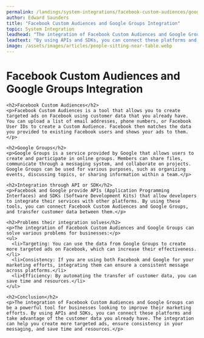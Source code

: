 ```yaml
---
permalink: /landings/system-integrations/facebook-custom-audiences/google-groups
author: Edward Saunders
title: "Facebook Custom Audiences and Google Groups Integration"
topic: System Integration
leadhead: "The integration of Facebook Custom Audiences and Google Groups can be a powerful tool for businesses looking to improve their marketing efforts"
leadtext: "By using APIs and SDKs, you can connect these platforms and take advantage of the customer data you already have. The integration can help you create more targeted ads, ensure consistency in your messaging, and save time and resources."
image: /assets/images/articles/people-sitting-near-table.webp
---
```

<div class="arttext">    <h1>Facebook Custom Audiences and Google Groups Integration</h1>
    
    <h2>Facebook Custom Audiences</h2>
    <p>Facebook Custom Audiences is a tool that allows you to create targeted ads on Facebook using customer data that you already have. You can upload a list of email addresses, phone numbers, or Facebook User IDs to create a Custom Audience. Facebook then matches the data you provided to existing Facebook users and shows your ads to them.</p>
    
    <h2>Google Groups</h2>
    <p>Google Groups is a service provided by Google that allows users to create and participate in online groups. Members can share files, communicate through a messaging system, and collaborate on projects. Google Groups can be used for various purposes, such as organizing events, discussing topics, or sharing information within a team.</p>
    
    <h2>Integration through API or SDK</h2>
    <p>Facebook and Google provide APIs (Application Programming Interfaces) and SDKs (Software Development Kits) that allow developers to integrate their services with other platforms. By using these tools, you can connect Facebook Custom Audiences and Google Groups, and transfer customer data between them.</p>
    
    <h2>Problems their integration solves</h2>
    <p>The integration of Facebook Custom Audiences and Google Groups can solve various problems for businesses:</p>
    <ul>
      <li>Targeting: You can use the data from Google Groups to create more targeted ads on Facebook, which can increase their effectiveness.</li>
      <li>Consistency: If you are using both Facebook and Google for your marketing efforts, integrating them can ensure a consistent message across platforms.</li>
      <li>Efficiency: By automating the transfer of customer data, you can save time and resources.</li>
    </ul>
    
    <h2>Conclusion</h2>
    <p>The integration of Facebook Custom Audiences and Google Groups can be a powerful tool for businesses looking to improve their marketing efforts. By using APIs and SDKs, you can connect these platforms and take advantage of the customer data you already have. The integration can help you create more targeted ads, ensure consistency in your messaging, and save time and resources.</p>
</div>